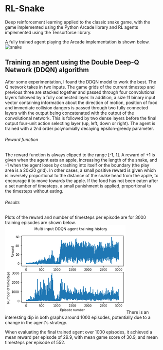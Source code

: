 # RL-Snake
Deep reinforcement learning applied to the classic snake game, with the game implemented using the Python Arcade library and RL agents implemented using the 
Tensorforce library.   

A fully trained agent playing the Arcade implementation is shown below.
![snake](https://media.giphy.com/media/dJ1parwVgm8NVCXO0Y/giphy.gif)

## Training an agent using the Double Deep-Q Network (DDQN) algorithm
After some experimentation, I found the DDQN model to work the best. The Q network takes in two inputs. The game grids of the current timestep and previous three are 
stacked together and passed through four convolutional layers followed by a fully connected layer. In addition, a size 11 binary input vector containing information about
the direction of motion, position of food and immediate collision dangers is passed through two fully connected layers with the output being concatenated with the output
of the convolutional network. This is followed by two dense layers before the final output four-unit action selecting layer (up, left, down or right). The agent is trained
with a 2nd order polynomially decaying epsilon-greedy parameter. 

###### Reward function
The reward function is always clipped to the range [-1, 1]. A reward of +1 is given when the agent eats an apple, increasing the length of the snake, and -1 when the agent
loses by crashing into itself or the boundary (the play area is a 20x20 grid). In other cases, a small positive reward is given which is inversely proportional to the
distance of the snake head from the apple, to encourage it to move towards the apple. If the food has not been eaten after a set number of timesteps, a small punishment is
applied, proportional to the timesteps without eating. 

###### Results
Plots of the reward and number of timesteps per episode are for 3000 training episodes are shown below.
![plot](plots/multi_ddqn_history.png)
There is an interesting dip in both graphs around 1000 episodes, potentially due to a change in the agent's strategy. 

When evaluating the final trained agent over 1000 episodes, it achieved a mean reward per episode of 29.9, with mean game score of 30.9, and mean timesteps per episode of 552.
